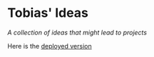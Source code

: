 # Tobias' Ideas

*A collection of ideas that might lead to projects*

Here is the [deployed version](https://tobias-belch.github.io/ideas/ideas/games/amelcraft/README)